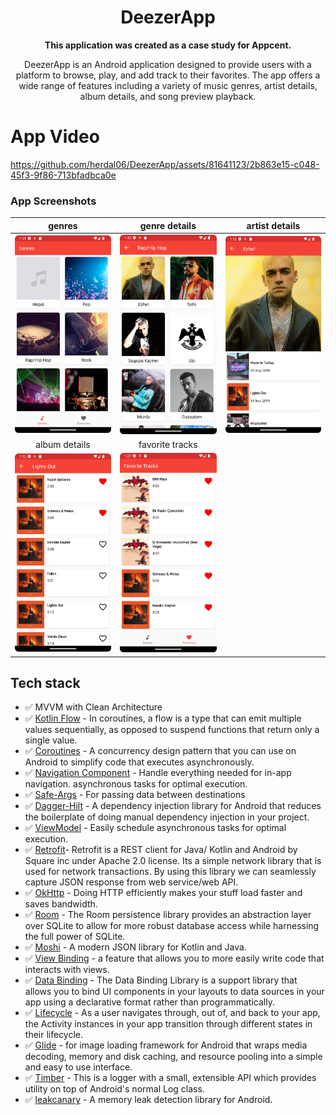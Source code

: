 <h1 align="center">DeezerApp</h1>

 <p align="center">  
<strong>This application was created as a case study for Appcent.
  </strong>
  </p>

<p align="center">  
DeezerApp is an Android application designed to provide users with a platform to browse, play, and add track to their favorites. The app offers a wide range of features including a variety of music genres, artist details, album details, and song preview playback.
<br/>

# App Video
https://github.com/herdal06/DeezerApp/assets/81641123/2b863e15-c048-45f3-9f86-713bfadbca0e

### App Screenshots

| genres | genre details | artist details |
|:-:|:-:|:-:|
| <img src="https://github.com/herdal06/DeezerApp/blob/master/screenshots/genres.png?raw=true" alt="drawing" width="250"/> | <img src="https://github.com/herdal06/DeezerApp/blob/master/screenshots/genre_details.png?raw=true" alt="drawing" width="250"/> | <img src="https://github.com/herdal06/DeezerApp/blob/master/screenshots/artist_detail.png?raw=true" alt="drawing" width="250"/> 
| album details | favorite tracks |
| <img src="https://github.com/herdal06/DeezerApp/blob/master/screenshots/album_detail.png?raw=true" alt="drawing" width="250"/> | <img src="https://github.com/herdal06/DeezerApp/blob/master/screenshots/favorites.png?raw=true" alt="drawing" width="250"/> 

## Tech stack
* ✅ MVVM with Clean Architecture
* ✅ [Kotlin Flow][33] - In coroutines, a flow is a type that can emit multiple values sequentially, as opposed to suspend functions that return only a single value.
* ✅ [Coroutines][51] - A concurrency design pattern that you can use on Android to simplify code that executes asynchronously.
* ✅ [Navigation Component][24] - Handle everything needed for in-app navigation. asynchronous tasks for optimal execution.
* ✅ [Safe-Args][25] - For passing data between destinations
* ✅ [Dagger-Hilt][93] - A dependency injection library for Android that reduces the boilerplate of doing manual dependency injection in your project.
* ✅ [ViewModel][17] - Easily schedule asynchronous tasks for optimal execution.
* ✅ [Retrofit][90]- Retrofit is a REST client for Java/ Kotlin and Android by Square inc under Apache 2.0 license. Its a simple network library that is used for network transactions. By using this library we can seamlessly capture JSON response from web service/web API.
* ✅ [OkHttp][23] - Doing HTTP efficiently makes your stuff load faster and saves bandwidth.
* ✅ [Room][32] - The Room persistence library provides an abstraction layer over SQLite to allow for more robust database access while harnessing the full power of SQLite.
* ✅ [Moshi][95] - A modern JSON library for Kotlin and Java.
* ✅ [View Binding][11] - a feature that allows you to more easily write code that interacts with views.
* ✅ [Data Binding][86] - The Data Binding Library is a support library that allows you to bind UI components in your layouts to data sources in your app using a declarative format rather than programmatically.
* ✅ [Lifecycle][22] - As a user navigates through, out of, and back to your app, the Activity instances in your app transition through different states in their lifecycle.
* ✅ [Glide][27] - for image loading framework for Android that wraps media decoding, memory and disk caching, and resource pooling into a simple and easy to use interface.
* ✅ [Timber][9] - This is a logger with a small, extensible API which provides utility on top of Android's normal Log class.
* ✅ [leakcanary][14] - A memory leak detection library for Android.

[11]: https://developer.android.com/topic/libraries/view-binding
[92]: https://coil-kt.github.io/coil/
[93]: https://developer.android.com/training/dependency-injection/hilt-android
[51]: https://developer.android.com/kotlin/coroutines
[90]: https://square.github.io/retrofit/
[33]: https://developer.android.com/kotlin/flow
[22]: https://developer.android.com/guide/components/activities/activity-lifecycle
[17]: https://developer.android.com/topic/libraries/architecture/viewmodel?gclid=Cj0KCQiA4uCcBhDdARIsAH5jyUlE1HL0TNxXu5b4pw6DEMOlRccWdVnqiRcLji7OHsDN6trNOKa-sdgaAr6rEALw_wcB&gclsrc=aw.ds
[23]: https://square.github.io/okhttp/
[24]: https://developer.android.com/guide/navigation/navigation-getting-started
[25]: https://developer.android.com/guide/navigation/navigation-pass-data
[27]: https://github.com/bumptech/glide
[86]: https://developer.android.com/topic/libraries/data-binding
[95]: https://github.com/square/moshi
[9]: https://github.com/JakeWharton/timber
[14]: https://github.com/square/leakcanary
[32]: https://developer.android.com/training/data-storage/room

